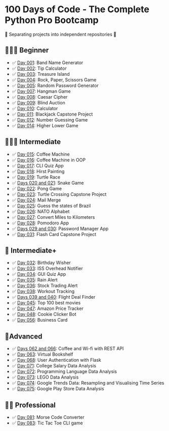 # 100 Days of Code - The Complete Python Pro Bootcamp

:construction: Separating projects into independent repositories :construction:

## 👨🏻‍🎓 Beginner

- :white_check_mark: [Day 001](day-001): Band Name Generator 
- :white_check_mark: [Day 002](day-002): Tip Calculator
- :white_check_mark: [Day 003](day-003): Treasure Island
- :white_check_mark: [Day 004](https://github.com/ig0r-ferreira/rock-paper-scissors-game): Rock, Paper, Scissors Game
- :white_check_mark: [Day 005](day-005): Random Password Generator
- :white_check_mark: [Day 007](https://github.com/ig0r-ferreira/hangman): Hangman Game
- :white_check_mark: [Day 008](https://github.com/ig0r-ferreira/caesar-cipher): Caesar Cipher
- :white_check_mark: [Day 009](day-009): Blind Auction
- :white_check_mark: [Day 010](day-010): Calculator
- :white_check_mark: [Day 011](day-011): Blackjack Capstone Project
- :white_check_mark: [Day 012](https://github.com/ig0r-ferreira/number-guessing-game): Number Guessing Game
- :white_check_mark: [Day 014](https://github.com/ig0r-ferreira/higher-lower-game): Higher Lower Game

## 🏋🏻‍♂ Intermediate

- :white_check_mark: [Day 015](day-015): Coffee Machine
- :white_check_mark: [Day 016](day-016): Coffee Machine in OOP
- :white_check_mark: [Day 017](https://github.com/ig0r-ferreira/quizzler-app/tree/cli-version): CLI Quiz App
- :white_check_mark: [Day 018](day-018): Hirst Painting
- :white_check_mark: [Day 019](day-019): Turtle Race
- :white_check_mark: [Days 020 and 021](day-020-and-021): Snake Game
- :white_check_mark: [Day 022](day-022): Pong Game
- :white_check_mark: [Day 023](day-023): Turtle Crossing Capstone Project
- :white_check_mark: [Day 024](day-024): Mail Merge
- :white_check_mark: [Day 025](day-025): Guess the states of Brazil
- :white_check_mark: [Day 026](day-026): NATO Alphabet
- :white_check_mark: [Day 027](day-027): Convert Miles to Kilometers
- :white_check_mark: [Day 028](day-028): Pomodoro App
- :white_check_mark: [Days 029 and 030](day-029-and-030): Password Manager App
- :white_check_mark: [Day 031](day-031): Flash Card Capstone Project

## 💪 Intermediate+
- :white_check_mark: [Day 032](day-032): Birthday Wisher
- :white_check_mark: [Day 033](https://github.com/ig0r-ferreira/iss-overhead-notifier): ISS Overhead Notifier
- :white_check_mark: [Day 034](https://github.com/ig0r-ferreira/quizzler-app/tree/main): GUI Quiz App
- :white_check_mark: [Day 035](https://github.com/ig0r-ferreira/rain-alert): Rain Alert
- :white_check_mark: [Day 036](https://github.com/ig0r-ferreira/stock-trading-alert): Stock Trading Alert
- :white_check_mark: [Day 038](https://github.com/ig0r-ferreira/workout-tracking): Workout Tracking
- :white_check_mark: [Days 039 and 040](https://github.com/ig0r-ferreira/flight-deal-finder): Flight Deal Finder
- :white_check_mark: [Day 045](https://github.com/ig0r-ferreira/top-100-best-movies): Top 100 best movies
- :white_check_mark: [Day 047](https://github.com/ig0r-ferreira/amazon-price-tracker): Amazon Price Tracker
- :white_check_mark: [Day 048](https://github.com/ig0r-ferreira/cookieclicker): Cookie Clicker Bot
- :white_check_mark: [Day 056](https://github.com/ig0r-ferreira/business-card): Business Card

## 🚀Advanced
- :white_check_mark: [Days 062 and 066](https://github.com/ig0r-ferreira/coffee-and-wifi): Coffee and Wi-fi with REST API
- :white_check_mark: [Day 063](https://github.com/ig0r-ferreira/virtual-bookshelf): Virtual Bookshelf
- :white_check_mark: [Day 068](https://github.com/ig0r-ferreira/flask-user-auth-example): User Authentication with Flask
- :white_check_mark: [Day 071](day-071): College Salary Data Analysis
- :white_check_mark: [Day 072](day-072): Programming Language Data Analysis
- :white_check_mark: [Day 073](day-073): LEGO Data Analysis
- :white_check_mark: [Day 074](day-074): Google Trends Data: Resampling and Visualising Time Series
- :white_check_mark: [Day 075](day-075): Google Play Store Data Analysis

## 🧑‍💻 Professional
- :white_check_mark: [Day 081](https://github.com/ig0r-ferreira/morser): Morse Code Converter
- :white_check_mark: [Day 083](https://gist.github.com/ig0r-ferreira/0de8b2eff41372338f612398309fce90): Tic Tac Toe CLI game
